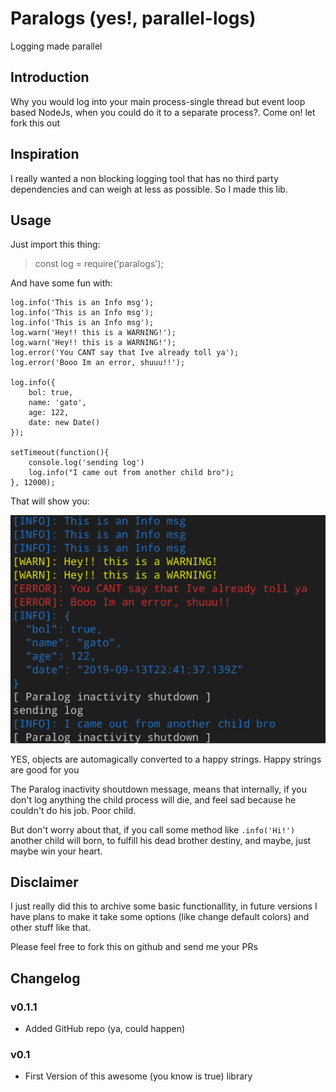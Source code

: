 # Paralogs (yes!, parallel-logs)
Logging made parallel

## Introduction
Why you would log into your main process-single thread but event loop based NodeJs, when you could do it to a separate process?.
Come on! let fork this out

## Inspiration
I really wanted a non blocking logging tool that has no third party dependencies and can weigh at less as possible.
So I made this lib.

## Usage
Just import this thing:
> const log = require('paralogs');

And have some fun with: 
```
log.info('This is an Info msg');
log.info('This is an Info msg');
log.info('This is an Info msg');
log.warn('Hey!! this is a WARNING!');
log.warn('Hey!! this is a WARNING!');
log.error('You CANT say that Ive already toll ya');
log.error('Booo Im an error, shuuu!!');

log.info({
    bol: true,
    name: 'gato',
    age: 122,
    date: new Date()
});

setTimeout(function(){
    console.log('sending log') 
    log.info("I came out from another child bro"); 
}, 12000);
```
That will show you:

![alt text](https://raw.githubusercontent.com/Mystogab/common/master/paralogs_screenshot.png.png "sample")

YES, objects are automagically converted to a happy strings. Happy strings are good for you

The Paralog inactivity shoutdown message, means that internally, if you don't log anything the child process will die, and feel sad because he couldn't do his job. Poor child.

But don't worry about that, if you call some method like `.info('Hi!')` another child will born, to fulfill his dead brother destiny, and maybe, just maybe win your heart.

## Disclaimer
I just really did this to archive some basic functionallity, in future versions I have plans to make it take some options (like change default colors) and other stuff like that. 

Please feel free to fork this on github and send me your PRs

## Changelog

### v0.1.1
- Added GitHub repo (ya, could happen)

### v0.1
- First Version of this awesome (you know is true) library